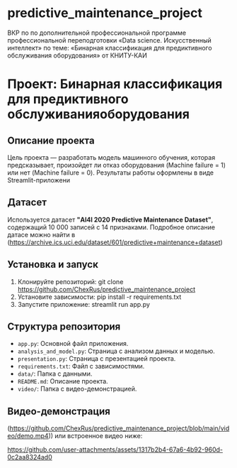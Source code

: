 # predictive_maintenance_project
ВКР по по дополнительной профессиональной программе профессиональной переподготовки «Data science. Искусственный интеллект» по теме: «Бинарная классификация для предиктивного обслуживания оборудования» от КНИТУ-КАИ
# Проект: Бинарная классификация для предиктивного обслуживанияоборудования
## Описание проекта
Цель проекта — разработать модель машинного обучения, которая предсказывает, произойдет ли отказ оборудования (Machine failure = 1) или нет (Machine failure = 0). 
Результаты работы оформлены в виде Streamlit-приложени
## Датасет
Используется датасет 
**"AI4I 2020 Predictive Maintenance Dataset"**,
содержащий 10 000 записей с 14 признаками. Подробное описание датасе можно найти в (https://archive.ics.uci.edu/dataset/601/predictive+maintenance+dataset)
## Установка и запуск
1. Клонируйте репозиторий:
 git clone https://github.com/ChexRus/predictive_maintenance_project
2. Установите зависимости:
 pip install -r requirements.txt
3. Запустите приложение:
 streamlit run app.py
## Структура репозитория
- `app.py`: Основной файл приложения.
- `analysis_and_model.py`: Страница с анализом данных и моделью.
- `presentation.py`: Страница с презентацией проекта.
- `requirements.txt`: Файл с зависимостями.
- `data/`: Папка с данными.
- `README.md`: Описание проекта.
- `video/`: Папка с видео-демонстрацией.
## Видео-демонстрация
(https://github.com/ChexRus/predictive_maintenance_project/blob/main/video/demo.mp4)) или встроенное видео ниже:


https://github.com/user-attachments/assets/1317b2b4-67a6-4b92-960d-0c2aa8324ad0


